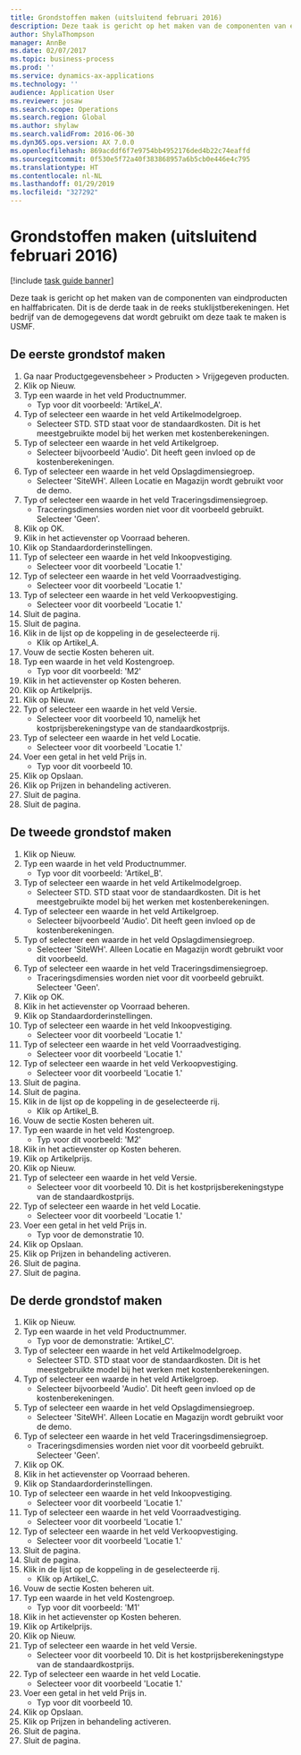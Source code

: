 ```yaml
---
title: Grondstoffen maken (uitsluitend februari 2016)
description: Deze taak is gericht op het maken van de componenten van eindproducten en halffabricaten.
author: ShylaThompson
manager: AnnBe
ms.date: 02/07/2017
ms.topic: business-process
ms.prod: ''
ms.service: dynamics-ax-applications
ms.technology: ''
audience: Application User
ms.reviewer: josaw
ms.search.scope: Operations
ms.search.region: Global
ms.author: shylaw
ms.search.validFrom: 2016-06-30
ms.dyn365.ops.version: AX 7.0.0
ms.openlocfilehash: 869acddf6f7e9754bb4952176ded4b22c74eaffd
ms.sourcegitcommit: 0f530e5f72a40f383868957a6b5cb0e446e4c795
ms.translationtype: HT
ms.contentlocale: nl-NL
ms.lasthandoff: 01/29/2019
ms.locfileid: "327292"
---
```

# <a name="create-raw-materials-february-2016-only"></a>Grondstoffen maken (uitsluitend februari 2016)

[!include [task guide banner](../../includes/task-guide-banner.md)]

Deze taak is gericht op het maken van de componenten van eindproducten en halffabricaten. Dit is de derde taak in de reeks stuklijstberekeningen. Het bedrijf van de demogegevens dat wordt gebruikt om deze taak te maken is USMF.


## <a name="create-the-first-material"></a>De eerste grondstof maken
1. Ga naar Productgegevensbeheer > Producten > Vrijgegeven producten.
2. Klik op Nieuw.
3. Typ een waarde in het veld Productnummer.
    * Typ voor dit voorbeeld: 'Artikel_A'.  
4. Typ of selecteer een waarde in het veld Artikelmodelgroep.
    * Selecteer STD. STD staat voor de standaardkosten. Dit is het meestgebruikte model bij het werken met kostenberekeningen.  
5. Typ of selecteer een waarde in het veld Artikelgroep.
    * Selecteer bijvoorbeeld 'Audio'. Dit heeft geen invloed op de kostenberekeningen.  
6. Typ of selecteer een waarde in het veld Opslagdimensiegroep.
    * Selecteer 'SiteWH'. Alleen Locatie en Magazijn wordt gebruikt voor de demo.  
7. Typ of selecteer een waarde in het veld Traceringsdimensiegroep.
    * Traceringsdimensies worden niet voor dit voorbeeld gebruikt. Selecteer 'Geen'.  
8. Klik op OK.
9. Klik in het actievenster op Voorraad beheren.
10. Klik op Standaardorderinstellingen.
11. Typ of selecteer een waarde in het veld Inkoopvestiging.
    * Selecteer voor dit voorbeeld 'Locatie 1.'  
12. Typ of selecteer een waarde in het veld Voorraadvestiging.
    * Selecteer voor dit voorbeeld 'Locatie 1.'  
13. Typ of selecteer een waarde in het veld Verkoopvestiging.
    * Selecteer voor dit voorbeeld 'Locatie 1.'  
14. Sluit de pagina.
15. Sluit de pagina.
16. Klik in de lijst op de koppeling in de geselecteerde rij.
    * Klik op Artikel_A.  
17. Vouw de sectie Kosten beheren uit.
18. Typ een waarde in het veld Kostengroep.
    * Typ voor dit voorbeeld: 'M2'  
19. Klik in het actievenster op Kosten beheren.
20. Klik op Artikelprijs.
21. Klik op Nieuw.
22. Typ of selecteer een waarde in het veld Versie.
    * Selecteer voor dit voorbeeld 10, namelijk het kostprijsberekeningstype van de standaardkostprijs.  
23. Typ of selecteer een waarde in het veld Locatie.
    * Selecteer voor dit voorbeeld 'Locatie 1.'  
24. Voer een getal in het veld Prijs in.
    * Typ voor dit voorbeeld 10.  
25. Klik op Opslaan.
26. Klik op Prijzen in behandeling activeren.
27. Sluit de pagina.
28. Sluit de pagina.

## <a name="create-the-second-material"></a>De tweede grondstof maken
1. Klik op Nieuw.
2. Typ een waarde in het veld Productnummer.
    * Typ voor dit voorbeeld: 'Artikel_B'.  
3. Typ of selecteer een waarde in het veld Artikelmodelgroep.
    * Selecteer STD. STD staat voor de standaardkosten. Dit is het meestgebruikte model bij het werken met kostenberekeningen.  
4. Typ of selecteer een waarde in het veld Artikelgroep.
    * Selecteer bijvoorbeeld 'Audio'. Dit heeft geen invloed op de kostenberekeningen.  
5. Typ of selecteer een waarde in het veld Opslagdimensiegroep.
    * Selecteer 'SiteWH'. Alleen Locatie en Magazijn wordt gebruikt voor dit voorbeeld.  
6. Typ of selecteer een waarde in het veld Traceringsdimensiegroep.
    * Traceringsdimensies worden niet voor dit voorbeeld gebruikt. Selecteer 'Geen'.  
7. Klik op OK.
8. Klik in het actievenster op Voorraad beheren.
9. Klik op Standaardorderinstellingen.
10. Typ of selecteer een waarde in het veld Inkoopvestiging.
    * Selecteer voor dit voorbeeld 'Locatie 1.'  
11. Typ of selecteer een waarde in het veld Voorraadvestiging.
    * Selecteer voor dit voorbeeld 'Locatie 1.'  
12. Typ of selecteer een waarde in het veld Verkoopvestiging.
    * Selecteer voor dit voorbeeld 'Locatie 1.'  
13. Sluit de pagina.
14. Sluit de pagina.
15. Klik in de lijst op de koppeling in de geselecteerde rij.
    * Klik op Artikel_B.  
16. Vouw de sectie Kosten beheren uit.
17. Typ een waarde in het veld Kostengroep.
    * Typ voor dit voorbeeld: 'M2'  
18. Klik in het actievenster op Kosten beheren.
19. Klik op Artikelprijs.
20. Klik op Nieuw.
21. Typ of selecteer een waarde in het veld Versie.
    * Selecteer voor dit voorbeeld 10. Dit is het kostprijsberekeningstype van de standaardkostprijs.  
22. Typ of selecteer een waarde in het veld Locatie.
    * Selecteer voor dit voorbeeld 'Locatie 1.'  
23. Voer een getal in het veld Prijs in.
    * Typ voor de demonstratie 10.  
24. Klik op Opslaan.
25. Klik op Prijzen in behandeling activeren.
26. Sluit de pagina.
27. Sluit de pagina.

## <a name="create-the-third-material"></a>De derde grondstof maken
1. Klik op Nieuw.
2. Typ een waarde in het veld Productnummer.
    * Typ voor de demonstratie: 'Artikel_C'.  
3. Typ of selecteer een waarde in het veld Artikelmodelgroep.
    * Selecteer STD. STD staat voor de standaardkosten. Dit is het meestgebruikte model bij het werken met kostenberekeningen.  
4. Typ of selecteer een waarde in het veld Artikelgroep.
    * Selecteer bijvoorbeeld 'Audio'. Dit heeft geen invloed op de kostenberekeningen.  
5. Typ of selecteer een waarde in het veld Opslagdimensiegroep.
    * Selecteer 'SiteWH'. Alleen Locatie en Magazijn wordt gebruikt voor de demo.  
6. Typ of selecteer een waarde in het veld Traceringsdimensiegroep.
    * Traceringsdimensies worden niet voor dit voorbeeld gebruikt. Selecteer 'Geen'.  
7. Klik op OK.
8. Klik in het actievenster op Voorraad beheren.
9. Klik op Standaardorderinstellingen.
10. Typ of selecteer een waarde in het veld Inkoopvestiging.
    * Selecteer voor dit voorbeeld 'Locatie 1.'  
11. Typ of selecteer een waarde in het veld Voorraadvestiging.
    * Selecteer voor dit voorbeeld 'Locatie 1.'  
12. Typ of selecteer een waarde in het veld Verkoopvestiging.
    * Selecteer voor dit voorbeeld 'Locatie 1.'  
13. Sluit de pagina.
14. Sluit de pagina.
15. Klik in de lijst op de koppeling in de geselecteerde rij.
    * Klik op Artikel_C.  
16. Vouw de sectie Kosten beheren uit.
17. Typ een waarde in het veld Kostengroep.
    * Typ voor dit voorbeeld: 'M1'  
18. Klik in het actievenster op Kosten beheren.
19. Klik op Artikelprijs.
20. Klik op Nieuw.
21. Typ of selecteer een waarde in het veld Versie.
    * Selecteer voor dit voorbeeld 10. Dit is het kostprijsberekeningstype van de standaardkostprijs.  
22. Typ of selecteer een waarde in het veld Locatie.
    * Selecteer voor dit voorbeeld 'Locatie 1.'  
23. Voer een getal in het veld Prijs in.
    * Typ voor dit voorbeeld 10.  
24. Klik op Opslaan.
25. Klik op Prijzen in behandeling activeren.
26. Sluit de pagina.
27. Sluit de pagina.

